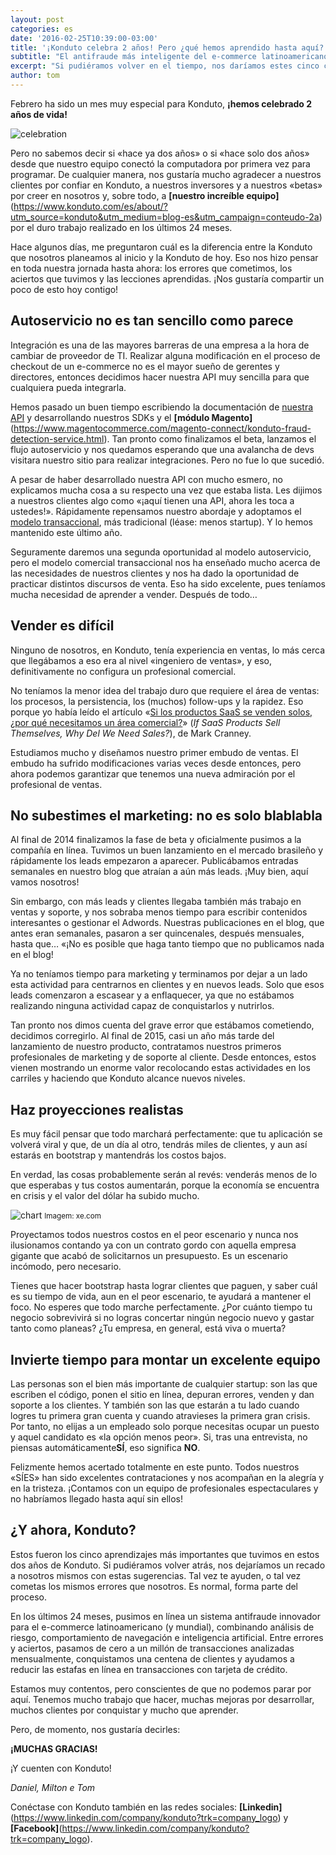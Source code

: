 ```yaml
---
layout: post
categories: es
date: '2016-02-25T10:39:00-03:00'
title: '¡Konduto celebra 2 años! Pero ¿qué hemos aprendido hasta aquí?'
subtitle: "El antifraude más inteligente del e-commerce latinoamericano conmemora dos años de vida"
excerpt: "Si pudiéramos volver en el tiempo, nos daríamos estes cinco consejos"
author: tom
---
```


Febrero ha sido un mes muy especial para Konduto, **¡hemos celebrado 2 años de vida!**

![celebration](/images/160225-celebrate.gif)

Pero no sabemos decir si «hace ya dos años» o si «hace solo dos años» desde que nuestro equipo conectó la computadora por primera vez para programar. De cualquier manera, nos gustaría mucho agradecer a nuestros clientes por confiar en Konduto, a nuestros inversores y a nuestros «betas» por creer en nosotros y, sobre todo, a **[nuestro increíble equipo]**(https://www.konduto.com/es/about/?utm_source=konduto&utm_medium=blog-es&utm_campaign=conteudo-2a) por el duro trabajo realizado en los últimos 24 meses.

Hace algunos días, me preguntaron cuál es la diferencia entre la Konduto que nosotros planeamos al inicio y la Konduto de hoy. Eso nos hizo pensar en toda nuestra jornada hasta ahora: los errores que cometimos, los aciertos que tuvimos y las lecciones aprendidas. ¡Nos gustaría compartir un poco de esto hoy contigo!

## Autoservicio no es tan sencillo como parece

Integración es una de las mayores barreras de una empresa a la hora de cambiar de proveedor de TI. Realizar alguna modificación en el proceso de checkout de un e-commerce no es el mayor sueño de gerentes y directores, entonces decidimos hacer nuestra API muy sencilla para que cualquiera pueda integrarla.

Hemos pasado un buen tiempo escribiendo la documentación de [nuestra API](http://docs.konduto.com/?utm_source=konduto&utm_medium=blog-es&utm_campaign=conteudo-2a) y desarrollando nuestros SDKs y el **[módulo Magento]**(https://www.magentocommerce.com/magento-connect/konduto-fraud-detection-service.html). Tan pronto como finalizamos el beta, lanzamos el flujo autoservicio y nos quedamos esperando que una avalancha de devs visitara nuestro sitio para realizar integraciones. Pero no fue lo que sucedió.

A pesar de haber desarrollado nuestra API con mucho esmero, no explicamos mucha cosa a su respecto una vez que estaba lista. Les dijimos a nuestros clientes algo como «¡aquí tienen una API, ahora les toca a ustedes!». Rápidamente repensamos nuestro abordaje y adoptamos el [modelo transaccional](http://chaotic-flow.com/saas-startup-strategy-three-saas-sales-models/), más tradicional (léase: menos startup). Y lo hemos mantenido este último año.

Seguramente daremos una segunda oportunidad al modelo autoservicio, pero el modelo comercial transaccional nos ha enseñado mucho acerca de las necesidades de nuestros clientes y nos ha dado la oportunidad de practicar distintos discursos de venta. Eso ha sido excelente, pues teníamos mucha necesidad de aprender a vender. Después de todo…

## Vender es difícil

Ninguno de nosotros, en Konduto, tenía experiencia en ventas, lo más cerca que llegábamos a eso era al nivel «ingeniero de ventas», y eso, definitivamente no configura un profesional comercial.

No teníamos la menor idea del trabajo duro que requiere el área de ventas: los procesos, la persistencia, los (muchos) follow-ups y la rapidez. Eso porque yo había leído el artículo «[Si los productos SaaS se venden solos, ¿por qué necesitamos un área comercial?](http://a16z.com/2014/05/30/selling-saas-products-dont-sell-themselves/)» (*If SaaS Products Sell Themselves, Why Del We Need Sales?*), de Mark Cranney.

Estudiamos mucho y diseñamos nuestro primer embudo de ventas. El embudo ha sufrido modificaciones varias veces desde entonces, pero ahora podemos garantizar que tenemos una nueva admiración por el profesional de ventas.

## No subestimes el marketing: no es solo blablabla

Al final de 2014 finalizamos la fase de beta y oficialmente pusimos a la compañía en línea. Tuvimos un buen lanzamiento en el mercado brasileño y rápidamente los leads empezaron a aparecer. Publicábamos entradas semanales en nuestro blog que atraían a aún más leads. ¡Muy bien, aquí vamos nosotros!

Sin embargo, con más leads y clientes llegaba también más trabajo en ventas y soporte, y nos sobraba menos tiempo para escribir contenidos interesantes o gestionar el Adwords. Nuestras publicaciones en el blog, que antes eran semanales, pasaron a ser quincenales, después mensuales, hasta que… «¡No es posible que haga tanto tiempo que no publicamos nada en el blog!

Ya no teníamos tiempo para marketing y terminamos por dejar a un lado esta actividad para centrarnos en clientes y en nuevos leads. Solo que esos leads comenzaron a escasear y a enflaquecer, ya que no estábamos realizando ninguna actividad capaz de conquistarlos y nutrirlos.

Tan pronto nos dimos cuenta del grave error que estábamos cometiendo, decidimos corregirlo. Al final de 2015, casi un año más tarde del lanzamiento de nuestro producto, contratamos nuestros primeros profesionales de marketing y de soporte al cliente. Desde entonces, estos vienen mostrando un enorme valor recolocando estas actividades en los carriles y haciendo que Konduto alcance nuevos niveles.

## Haz proyecciones realistas

Es muy fácil pensar que todo marchará perfectamente: que tu aplicación se volverá viral y que, de un día al otro, tendrás miles de clientes, y aun así estarás en bootstrap y mantendrás los costos bajos.

En verdad, las cosas probablemente serán al revés: venderás menos de lo que esperabas y tus costos aumentarán, porque la economía se encuentra en crisis y el valor del dólar ha subido mucho.

![chart](/images/160225-brl-usd-chart.PNG)
<small>Imagem: xe.com</small>

Proyectamos todos nuestros costos en el peor escenario y nunca nos ilusionamos contando ya con un contrato gordo con aquella empresa gigante que acabó de solicitarnos un presupuesto. Es un escenario incómodo, pero necesario.

Tienes que hacer bootstrap hasta lograr clientes que paguen, y saber cuál es su tiempo de vida, aun en el peor escenario, te ayudará a mantener el foco. No esperes que todo marche perfectamente. ¿Por cuánto tiempo tu negocio sobrevivirá si no logras concertar ningún negocio nuevo y gastar tanto como planeas? ¿Tu empresa, en general, está viva o muerta?

## Invierte tiempo para montar un excelente equipo

Las personas son el bien más importante de cualquier startup: son las que escriben el código, ponen el sitio en línea, depuran errores, venden y dan soporte a los clientes. Y también son las que estarán a tu lado cuando logres tu primera gran cuenta y cuando atravieses la primera gran crisis. Por tanto, no elijas a un empleado solo porque necesitas ocupar un puesto y aquel candidato es «la opción menos peor». Si, tras una entrevista, no piensas automáticamente**SÍ**, eso significa **NO**.

Felizmente hemos acertado totalmente en este punto. Todos nuestros «SÍES» han sido excelentes contrataciones y nos acompañan en la alegría y en la tristeza. ¡Contamos con un equipo de profesionales espectaculares y no habríamos llegado hasta aquí sin ellos! 

## ¿Y ahora, Konduto?

Estos fueron los cinco aprendizajes más importantes que tuvimos en estos dos años de Konduto. Si pudiéramos volver atrás, nos dejaríamos un recado a nosotros mismos con estas sugerencias. Tal vez te ayuden, o tal vez cometas los mismos errores que nosotros. Es normal, forma parte del proceso.

En los últimos 24 meses, pusimos en línea un sistema antifraude innovador para el e-commerce latinoamericano (y mundial), combinando análisis de riesgo, comportamiento de navegación e inteligencia artificial. Entre errores y aciertos, pasamos de cero a un millón de transacciones analizadas mensualmente, conquistamos una centena de clientes y ayudamos a reducir las estafas en línea en transacciones con tarjeta de crédito.

Estamos muy contentos, pero conscientes de que no podemos parar por aquí. Tenemos mucho trabajo que hacer, muchas mejoras por desarrollar, muchos clientes por conquistar y mucho que aprender.

Pero, de momento, nos gustaría decirles:

**¡MUCHAS GRACIAS!**

¡Y cuenten con Konduto!

*Daniel, Milton e Tom*

Conéctase con Konduto también en las redes sociales: **[Linkedin]**(https://www.linkedin.com/company/konduto?trk=company_logo) y **[Facebook]**(https://www.linkedin.com/company/konduto?trk=company_logo).
